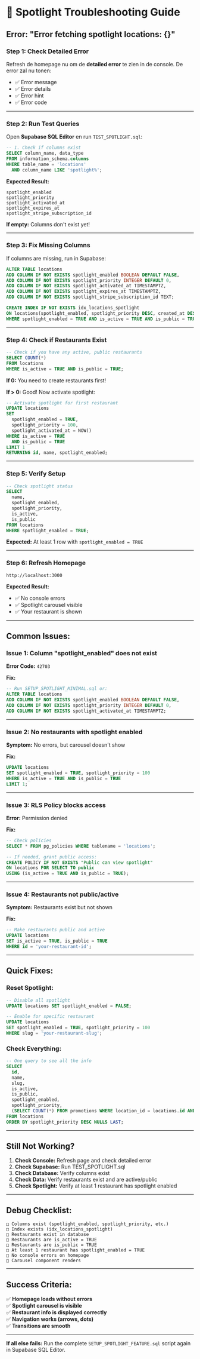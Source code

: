 # 🔧 Spotlight Troubleshooting Guide

## Error: "Error fetching spotlight locations: {}"

### Step 1: Check Detailed Error

Refresh de homepage nu om de **detailed error** te zien in de console. De error zal nu tonen:
- ✅ Error message
- ✅ Error details
- ✅ Error hint
- ✅ Error code

---

### Step 2: Run Test Queries

Open **Supabase SQL Editor** en run `TEST_SPOTLIGHT.sql`:

```sql
-- 1. Check if columns exist
SELECT column_name, data_type
FROM information_schema.columns 
WHERE table_name = 'locations' 
  AND column_name LIKE 'spotlight%';
```

**Expected Result:**
```
spotlight_enabled
spotlight_priority
spotlight_activated_at
spotlight_expires_at
spotlight_stripe_subscription_id
```

**If empty:** Columns don't exist yet!

---

### Step 3: Fix Missing Columns

If columns are missing, run in Supabase:

```sql
ALTER TABLE locations 
ADD COLUMN IF NOT EXISTS spotlight_enabled BOOLEAN DEFAULT FALSE,
ADD COLUMN IF NOT EXISTS spotlight_priority INTEGER DEFAULT 0,
ADD COLUMN IF NOT EXISTS spotlight_activated_at TIMESTAMPTZ,
ADD COLUMN IF NOT EXISTS spotlight_expires_at TIMESTAMPTZ,
ADD COLUMN IF NOT EXISTS spotlight_stripe_subscription_id TEXT;

CREATE INDEX IF NOT EXISTS idx_locations_spotlight 
ON locations(spotlight_enabled, spotlight_priority DESC, created_at DESC)
WHERE spotlight_enabled = TRUE AND is_active = TRUE AND is_public = TRUE;
```

---

### Step 4: Check if Restaurants Exist

```sql
-- Check if you have any active, public restaurants
SELECT COUNT(*) 
FROM locations 
WHERE is_active = TRUE AND is_public = TRUE;
```

**If 0:** You need to create restaurants first!

**If > 0:** Good! Now activate spotlight:

```sql
-- Activate spotlight for first restaurant
UPDATE locations 
SET 
  spotlight_enabled = TRUE,
  spotlight_priority = 100,
  spotlight_activated_at = NOW()
WHERE is_active = TRUE 
  AND is_public = TRUE
LIMIT 1
RETURNING id, name, spotlight_enabled;
```

---

### Step 5: Verify Setup

```sql
-- Check spotlight status
SELECT 
  name,
  spotlight_enabled,
  spotlight_priority,
  is_active,
  is_public
FROM locations
WHERE spotlight_enabled = TRUE;
```

**Expected:** At least 1 row with `spotlight_enabled = TRUE`

---

### Step 6: Refresh Homepage

```
http://localhost:3000
```

**Expected Result:**
- ✅ No console errors
- ✅ Spotlight carousel visible
- ✅ Your restaurant is shown

---

## Common Issues:

### Issue 1: Column "spotlight_enabled" does not exist

**Error Code:** `42703`

**Fix:**
```sql
-- Run SETUP_SPOTLIGHT_MINIMAL.sql or:
ALTER TABLE locations 
ADD COLUMN IF NOT EXISTS spotlight_enabled BOOLEAN DEFAULT FALSE,
ADD COLUMN IF NOT EXISTS spotlight_priority INTEGER DEFAULT 0,
ADD COLUMN IF NOT EXISTS spotlight_activated_at TIMESTAMPTZ;
```

---

### Issue 2: No restaurants with spotlight enabled

**Symptom:** No errors, but carousel doesn't show

**Fix:**
```sql
UPDATE locations 
SET spotlight_enabled = TRUE, spotlight_priority = 100
WHERE is_active = TRUE AND is_public = TRUE
LIMIT 1;
```

---

### Issue 3: RLS Policy blocks access

**Error:** Permission denied

**Fix:**
```sql
-- Check policies
SELECT * FROM pg_policies WHERE tablename = 'locations';

-- If needed, grant public access:
CREATE POLICY IF NOT EXISTS "Public can view spotlight"
ON locations FOR SELECT TO public
USING (is_active = TRUE AND is_public = TRUE);
```

---

### Issue 4: Restaurants not public/active

**Symptom:** Restaurants exist but not shown

**Fix:**
```sql
-- Make restaurants public and active
UPDATE locations 
SET is_active = TRUE, is_public = TRUE
WHERE id = 'your-restaurant-id';
```

---

## Quick Fixes:

### Reset Spotlight:
```sql
-- Disable all spotlight
UPDATE locations SET spotlight_enabled = FALSE;

-- Enable for specific restaurant
UPDATE locations 
SET spotlight_enabled = TRUE, spotlight_priority = 100
WHERE slug = 'your-restaurant-slug';
```

### Check Everything:
```sql
-- One query to see all the info
SELECT 
  id,
  name,
  slug,
  is_active,
  is_public,
  spotlight_enabled,
  spotlight_priority,
  (SELECT COUNT(*) FROM promotions WHERE location_id = locations.id AND is_active = TRUE) as active_promotions
FROM locations
ORDER BY spotlight_priority DESC NULLS LAST;
```

---

## Still Not Working?

1. **Check Console:** Refresh page and check detailed error
2. **Check Supabase:** Run TEST_SPOTLIGHT.sql
3. **Check Database:** Verify columns exist
4. **Check Data:** Verify restaurants exist and are active/public
5. **Check Spotlight:** Verify at least 1 restaurant has spotlight enabled

---

## Debug Checklist:

```
□ Columns exist (spotlight_enabled, spotlight_priority, etc.)
□ Index exists (idx_locations_spotlight)
□ Restaurants exist in database
□ Restaurants are is_active = TRUE
□ Restaurants are is_public = TRUE
□ At least 1 restaurant has spotlight_enabled = TRUE
□ No console errors on homepage
□ Carousel component renders
```

---

## Success Criteria:

✅ **Homepage loads without errors**  
✅ **Spotlight carousel is visible**  
✅ **Restaurant info is displayed correctly**  
✅ **Navigation works (arrows, dots)**  
✅ **Transitions are smooth**

---

**If all else fails:** Run the complete `SETUP_SPOTLIGHT_FEATURE.sql` script again in Supabase SQL Editor.

